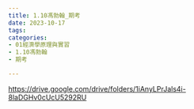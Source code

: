 ```yaml
---
title: 1.10馮勃翰_期考
date: 2023-10-17
tags: 
categories:
- 01經濟學原理與實習
- 1.10馮勃翰
- 期考

---
```

https://drive.google.com/drive/folders/1iAnyLPrJals4i-8laDGHv0cUcU5292RU
